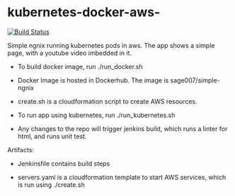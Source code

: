 # kubernetes-docker-aws-

[![Build Status](http://ec2-18-219-86-226.us-east-2.compute.amazonaws.com:8080/buildStatus/icon?job=static%2Fmaster)](http://ec2-18-219-86-226.us-east-2.compute.amazonaws.com:8080/job/static/job/master/)

Simple ngnix running kubernetes pods in aws. The app shows a simple page, with a youtube video imbedded in it. 

 * To build docker image, run ./run_docker.sh

 * Docker Image is hosted in Dockerhub. The image is sage007/simple-ngnix 
 
 * create.sh is a cloudformation script to create AWS resources. 

 * To run app using kubernetes, run ./run_kubernetes.sh

 * Any changes to the repo will trigger jenkins build, which runs a linter for html, and runs unit test.

Artifacts:
 * Jenkinsfile contains build steps
 
 * servers.yaml is a cloudformation template to start AWS services, which is run using ./create.sh
 
 

